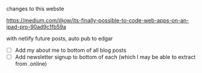 changes to this webste

https://medium.com/@ow/its-finally-possible-to-code-web-apps-on-an-ipad-pro-90ad9c1fb59a

with netlify future posts, auto pub to edgar

- [ ] Add my about me to bottom of all blog posts
- [ ] Add newsletter signup to bottom of each (which I may be able to extract from .online)